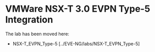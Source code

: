 # VMWare NSX-T 3.0 EVPN Type-5 Integration

The lab has been moved here:
*  NSX-T_EVPN_Type-5 [../EVE-NG/labs/NSX-T_EVPN_Type-5]